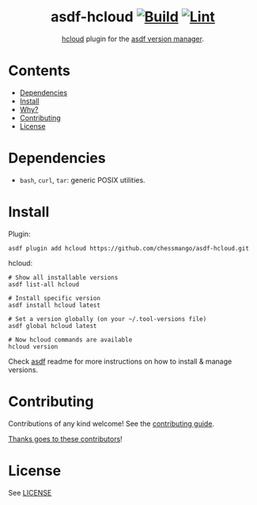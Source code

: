 <div align="center">

# asdf-hcloud [![Build](https://github.com/chessmango/asdf-hcloud/actions/workflows/build.yml/badge.svg)](https://github.com/chessmango/asdf-hcloud/actions/workflows/build.yml) [![Lint](https://github.com/chessmango/asdf-hcloud/actions/workflows/lint.yml/badge.svg)](https://github.com/chessmango/asdf-hcloud/actions/workflows/lint.yml)


[hcloud](https://github.com/hetznercloud/cli) plugin for the [asdf version manager](https://asdf-vm.com).

</div>

# Contents

- [Dependencies](#dependencies)
- [Install](#install)
- [Why?](#why)
- [Contributing](#contributing)
- [License](#license)

# Dependencies

- `bash`, `curl`, `tar`: generic POSIX utilities.

# Install

Plugin:

```shell
asdf plugin add hcloud https://github.com/chessmango/asdf-hcloud.git
```

hcloud:

```shell
# Show all installable versions
asdf list-all hcloud

# Install specific version
asdf install hcloud latest

# Set a version globally (on your ~/.tool-versions file)
asdf global hcloud latest

# Now hcloud commands are available
hcloud version
```

Check [asdf](https://github.com/asdf-vm/asdf) readme for more instructions on how to
install & manage versions.

# Contributing

Contributions of any kind welcome! See the [contributing guide](contributing.md).

[Thanks goes to these contributors](https://github.com/chessmango/asdf-hcloud/graphs/contributors)!

# License

See [LICENSE](LICENSE)
